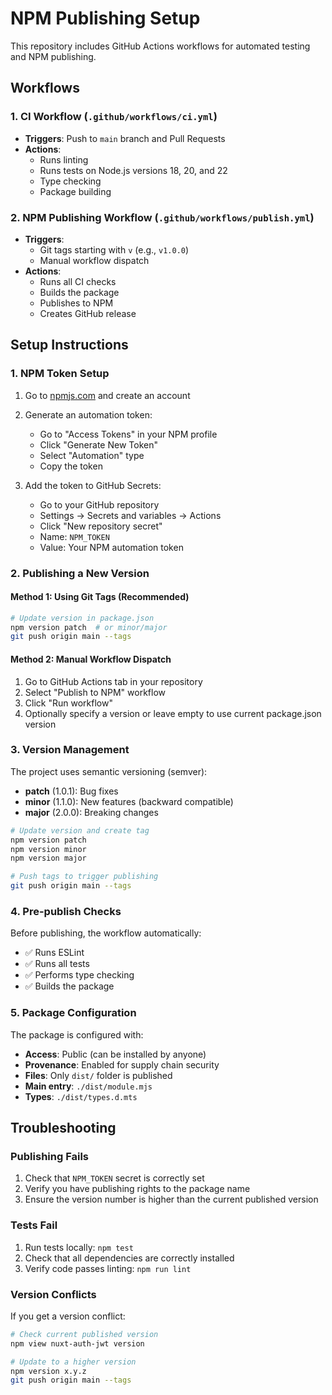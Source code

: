 # NPM Publishing Setup

This repository includes GitHub Actions workflows for automated testing and NPM publishing.

## Workflows

### 1. CI Workflow (`.github/workflows/ci.yml`)
- **Triggers**: Push to `main` branch and Pull Requests
- **Actions**:
  - Runs linting
  - Runs tests on Node.js versions 18, 20, and 22
  - Type checking
  - Package building

### 2. NPM Publishing Workflow (`.github/workflows/publish.yml`)
- **Triggers**: 
  - Git tags starting with `v` (e.g., `v1.0.0`)
  - Manual workflow dispatch
- **Actions**:
  - Runs all CI checks
  - Builds the package
  - Publishes to NPM
  - Creates GitHub release

## Setup Instructions

### 1. NPM Token Setup

1. Go to [npmjs.com](https://www.npmjs.com/) and create an account
2. Generate an automation token:
   - Go to "Access Tokens" in your NPM profile
   - Click "Generate New Token"
   - Select "Automation" type
   - Copy the token

3. Add the token to GitHub Secrets:
   - Go to your GitHub repository
   - Settings → Secrets and variables → Actions
   - Click "New repository secret"
   - Name: `NPM_TOKEN`
   - Value: Your NPM automation token

### 2. Publishing a New Version

#### Method 1: Using Git Tags (Recommended)

```bash
# Update version in package.json
npm version patch  # or minor/major
git push origin main --tags
```

#### Method 2: Manual Workflow Dispatch

1. Go to GitHub Actions tab in your repository
2. Select "Publish to NPM" workflow
3. Click "Run workflow"
4. Optionally specify a version or leave empty to use current package.json version

### 3. Version Management

The project uses semantic versioning (semver):
- **patch** (1.0.1): Bug fixes
- **minor** (1.1.0): New features (backward compatible)
- **major** (2.0.0): Breaking changes

```bash
# Update version and create tag
npm version patch
npm version minor  
npm version major

# Push tags to trigger publishing
git push origin main --tags
```

### 4. Pre-publish Checks

Before publishing, the workflow automatically:
- ✅ Runs ESLint
- ✅ Runs all tests
- ✅ Performs type checking
- ✅ Builds the package

### 5. Package Configuration

The package is configured with:
- **Access**: Public (can be installed by anyone)
- **Provenance**: Enabled for supply chain security
- **Files**: Only `dist/` folder is published
- **Main entry**: `./dist/module.mjs`
- **Types**: `./dist/types.d.mts`

## Troubleshooting

### Publishing Fails
1. Check that `NPM_TOKEN` secret is correctly set
2. Verify you have publishing rights to the package name
3. Ensure the version number is higher than the current published version

### Tests Fail
1. Run tests locally: `npm test`
2. Check that all dependencies are correctly installed
3. Verify code passes linting: `npm run lint`

### Version Conflicts
If you get a version conflict:
```bash
# Check current published version
npm view nuxt-auth-jwt version

# Update to a higher version
npm version x.y.z
git push origin main --tags
```
